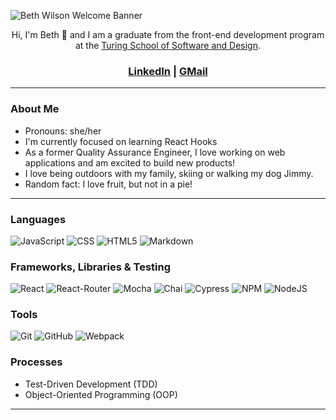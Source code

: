 ![Beth Wilson Welcome Banner](https://user-images.githubusercontent.com/38263992/207731187-473c3fb2-6e0b-4625-a365-495528fee42e.jpg)

<p align="center">
Hi, I'm Beth 👋 and I am a graduate from the front-end development program at the <a href="https://turing.edu/">Turing School of Software and Design</a>.
</p>

<h3 align="center"><a href="https://www.linkedin.com/in/beth-wilson-92594284/">LinkedIn</a> | <a href="mailto:bethwilson777@gmail.com">GMail</a></h3>

<hr />

### About Me
 * Pronouns: she/her <br />
 * I'm currently focused on learning React Hooks<br />
 * As a former Quality Assurance Engineer, I love working on web applications and am excited to build new products!<br />
 * I love being outdoors with my family, skiing or walking my dog Jimmy. <br />
 * Random fact: I love fruit, but not in a pie!<br />
 
<hr />

### Languages
<!-- ![TypeScript][TypeScript-shield] -->
![JavaScript][JavaScript-shield]
![CSS][CSS-shield]
![HTML5][HTML-shield]
![Markdown][Markdown-shield]

### Frameworks, Libraries & Testing
![React][React-shield]
![React-Router][Router-shield]
![Mocha][Mocha-shield]
![Chai][Chai-shield]
![Cypress][Cypress-shield]
![NPM][NPM-shield]
![NodeJS][NodeJs-shield]

### Tools
![Git][Git-shield]
![GitHub][GitHub-shield]
![Webpack][Webpack-shield]

### Processes
- Test-Driven Development (TDD)
- Object-Oriented Programming (OOP)

<hr />

<!-- LINKS ***************************************************************************************** -->
[TypeScript-shield]: https://img.shields.io/badge/TypeScript-007ACC?style=for-the-badge&logo=typescript&logoColor=white
[JavaScript-shield]: https://img.shields.io/badge/JavaScript-F7DF1E?style=for-the-badge&logo=javascript&logoColor=black
[CSS-shield]: https://img.shields.io/badge/CSS3-1572B6?style=for-the-badge&logo=css3&logoColor=white
[HTML-shield]: https://img.shields.io/badge/HTML5-E34F26?style=for-the-badge&logo=html5&logoColor=white
[Markdown-shield]: https://img.shields.io/badge/Markdown-000000?style=for-the-badge&logo=markdown&logoColor=white

[React-shield]: https://img.shields.io/badge/React-20232A?style=for-the-badge&logo=react&logoColor=61DAFB
[Router-shield]: https://img.shields.io/badge/React_Router-CA4245?style=for-the-badge&logo=react-router&logoColor=white
[Mocha-shield]: https://img.shields.io/badge/Mocha-8D6748?style=for-the-badge&logo=Mocha&logoColor=white
[Chai-shield]: https://img.shields.io/badge/Chai-A30701?style=for-the-badge&logo=chai&logoColor=white
[Cypress-shield]: https://img.shields.io/badge/-cypress-%23E5E5E5?style=for-the-badge&logo=cypress&logoColor=058a5e
[NPM-shield]: https://img.shields.io/badge/npm-CB3837?style=for-the-badge&logo=npm&logoColor=white
[NodeJS-shield]: https://img.shields.io/badge/Node.js-339933?style=for-the-badge&logo=nodedotjs&logoColor=white

[Git-shield]: https://img.shields.io/badge/git-F05032.svg?style=for-the-badge&logo=git&logoColor=white
[GitHub-shield]: https://img.shields.io/badge/github-181717.svg?style=for-the-badge&logo=github&logoColor=white
[Webpack-shield]: https://img.shields.io/badge/webpack-%238DD6F9.svg?style=for-the-badge&logo=webpack&logoColor=black
